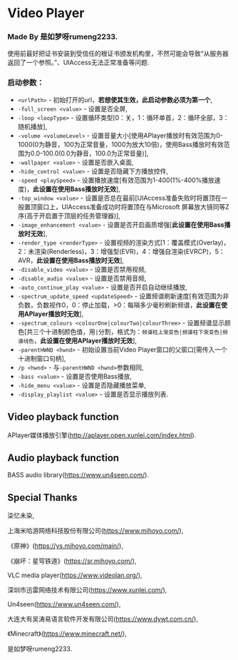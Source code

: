 # Video Player

### Made By 是如梦呀rumeng2233.

使用前最好把证书安装到受信任的根证书颁发机构里，不然可能会导致“从服务器返回了一个参照。”、UIAccess无法正常准备等问题.

### 启动参数：

- `<urlPath>` - 初始打开的url，**若想使其生效，此启动参数必须为第一个**,
- `-full_screen <value>` - 设置是否全屏,
- `-loop <loopType>` - 设置循环类型[0：关，1：循环单首，2：循环全部，3：随机播放],
- `-volume <volumeLevel>` - 设置音量大小[使用APlayer播放时有效范围为0-1000(0为静音，100为正常音量，1000为放大10倍)，使用Bass播放时有效范围为0.0-100.0(0.0为静音，100.0为正常音量)],
- `-wallpaper <value>` - 设置是否嵌入桌面,
- `-hide_control <value>` - 设置是否隐藏下方播放控件,
- `-speed <playSpeed>` - 设置播放速度[有效范围为1-400(1%-400%播放速度)，**此设置在使用Bass播放时无效**],
- `-top_window <value>` - 设置是否总在最前[UIAccess准备失败时将置顶在一般置顶窗口上，UIAccess准备成功时将置顶在与Microsoft 屏幕放大镜同等Z序(高于开启置于顶层的任务管理器)],
- `-image_enhancement <value>` - 设置是否开启画质增强[**此设置在使用Bass播放时无效**],
- `-render_type <renderType>` - 设置视频的渲染方式[1：覆盖模式(Overlay)，2：未渲染(Renderless)，3：增强型(EVR)，4：增强自渲染(EVRCP)，5：AVR，**此设置在使用Bass播放时无效**],
- `-disable_video <value>` - 设置是否禁用视频,
- `-disable_audio <value>` - 设置是否禁用音频,
- `-auto_continue_play <value>` - 设置是否开启自动继续播放,
- `-spectrum_update_speed <updateSpeed>` - 设置频谱刷新速度[有效范围为非负数，负数视作0，0：停止加载，>0：每隔多少毫秒刷新频谱，**此设置在使用APlayer播放时无效**],
- `-spectrum_colours <colourOne|colourTwo|colourThree>` - 设置频谱显示颜色[共三个十进制颜色值，用`|`分割，格式为：`频谱柱上渐变色|频谱柱下渐变色|频谱线色`，**此设置在使用APlayer播放时无效**],
- `-parentHWND <hwnd>` - 初始设置当前Video Player窗口的父窗口[需传入一个十进制窗口句柄],
- `/p <hwnd>` - 与`-parentHWND <hwnd>`参数相同,
- `-bass <value>` - 设置是否使用Bass播放,
- `-hide_menu <value>` - 设置是否隐藏播放菜单,
- `-display_playlist <value>` - 设置是否显示播放列表.

## Video playback function

APlayer媒体播放引擎(http://aplayer.open.xunlei.com/index.html).

## Audio playback function

BASS audio library(https://www.un4seen.com/).

## Special Thanks

柒忆未染,

上海米哈游网络科技股份有限公司(https://www.mihoyo.com/),

《原神》(https://ys.mihoyo.com/main/),

《崩坏：星穹铁道》(https://sr.mihoyo.com/),

VLC media player(https://www.videolan.org/),

深圳市迅雷网络技术有限公司(https://www.xunlei.com/),

Un4seen(https://www.un4seen.com/),

大连大有吴涛易语言软件开发有限公司(https://www.dywt.com.cn/),

《Minecraft》(https://www.minecraft.net/),

是如梦呀rumeng2233.
